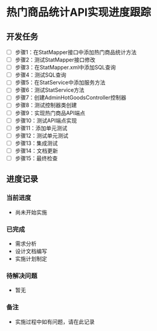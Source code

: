# 热门商品统计API实现进度跟踪

## 开发任务

- [ ] 步骤1：在StatMapper接口中添加热门商品统计方法
- [ ] 步骤2：测试StatMapper接口修改
- [ ] 步骤3：在StatMapper.xml中添加SQL查询
- [ ] 步骤4：测试SQL查询
- [ ] 步骤5：在StatService中添加服务方法
- [ ] 步骤6：测试StatService方法
- [ ] 步骤7：创建AdminHotGoodsController控制器
- [ ] 步骤8：测试控制器类创建
- [ ] 步骤9：实现热门商品API端点
- [ ] 步骤10：测试API端点实现
- [ ] 步骤11：添加单元测试
- [ ] 步骤12：测试单元测试
- [ ] 步骤13：集成测试
- [ ] 步骤14：文档更新
- [ ] 步骤15：最终检查

## 进度记录

### 当前进度
- 尚未开始实施

### 已完成
- 需求分析
- 设计文档编写
- 实施计划制定

### 待解决问题
- 暂无

### 备注
- 实施过程中如有问题，请在此记录